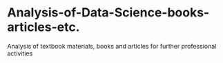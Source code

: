 # Analysis-of-Data-Science-books-articles-etc.
Analysis of textbook materials, books and articles for further professional activities
